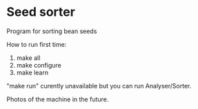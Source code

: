 # Seed sorter
Program for sorting bean seeds

How to run first time:

1. make all
2. make configure
3. make learn

"make run" curently unavailable but you can run Analyser/Sorter.

Photos of the machine in the future.
